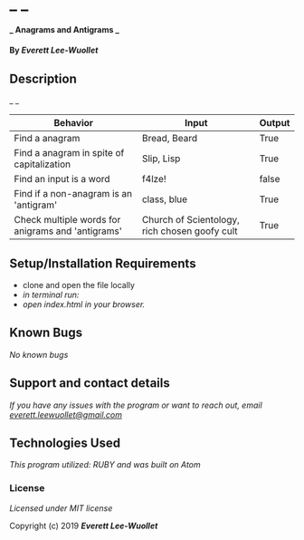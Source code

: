 # _ _

#### _ Anagrams and Antigrams _

#### By _**Everett Lee-Wuollet**_

## Description

_ _

|Behavior|Input|Output|
|---|---|---|
| Find a anagram | Bread, Beard | True |
| Find a anagram in spite of capitalization | Slip, Lisp | True |
| Find an input is a word | f4lze! | false |
| Find if a non-anagram is an 'antigram' | class, blue | True |
| Check multiple words for anigrams and 'antigrams' | Church of Scientology, rich chosen goofy cult | True |
## Setup/Installation Requirements

* clone and open the file locally
* _in terminal run:_
* _open index.html in your browser._



## Known Bugs

_No known bugs_

## Support and contact details

_If you have any issues with the program or want to reach out, email [everett.leewuollet@gmail.com](href="mailto:everett.leewuolletgmail.com")_

## Technologies Used

_This program utilized:_
 _RUBY_
_and was built on Atom_
### License

*Licensed under MIT license*

Copyright (c) 2019 **_Everett Lee-Wuollet_**
